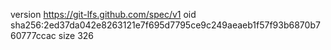 version https://git-lfs.github.com/spec/v1
oid sha256:2ed37da042e8263121e7f695d7795ce9c249aeaeb1f57f93b6870b760777ccac
size 326
